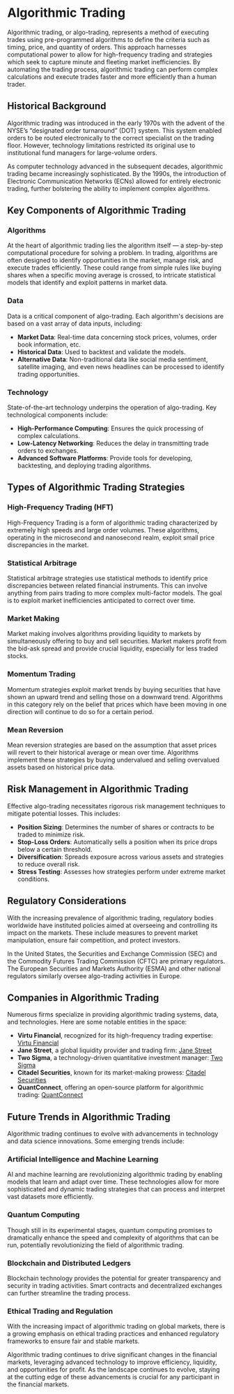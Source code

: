 # Algorithmic Trading

Algorithmic trading, or algo-trading, represents a method of executing trades using pre-programmed algorithms to define the criteria such as timing, price, and quantity of orders. This approach harnesses computational power to allow for high-frequency trading and strategies which seek to capture minute and fleeting market inefficiencies. By automating the trading process, algorithmic trading can perform complex calculations and execute trades faster and more efficiently than a human trader.

## Historical Background

Algorithmic trading was introduced in the early 1970s with the advent of the NYSE’s “designated order turnaround” (DOT) system. This system enabled orders to be routed electronically to the correct specialist on the trading floor. However, technology limitations restricted its original use to institutional fund managers for large-volume orders.

As computer technology advanced in the subsequent decades, algorithmic trading became increasingly sophisticated. By the 1990s, the introduction of Electronic Communication Networks (ECNs) allowed for entirely electronic trading, further bolstering the ability to implement complex algorithms.

## Key Components of Algorithmic Trading

### Algorithms

At the heart of algorithmic trading lies the algorithm itself — a step-by-step computational procedure for solving a problem. In trading, algorithms are often designed to identify opportunities in the market, manage risk, and execute trades efficiently. These could range from simple rules like buying shares when a specific moving average is crossed, to intricate statistical models that identify and exploit patterns in market data.

### Data

Data is a critical component of algo-trading. Each algorithm's decisions are based on a vast array of data inputs, including:

- **Market Data**: Real-time data concerning stock prices, volumes, order book information, etc.
- **Historical Data**: Used to backtest and validate the models.
- **Alternative Data**: Non-traditional data like social media sentiment, satellite imaging, and even news headlines can be processed to identify trading opportunities.

### Technology

State-of-the-art technology underpins the operation of algo-trading. Key technological components include:

- **High-Performance Computing**: Ensures the quick processing of complex calculations.
- **Low-Latency Networking**: Reduces the delay in transmitting trade orders to exchanges.
- **Advanced Software Platforms**: Provide tools for developing, backtesting, and deploying trading algorithms.

## Types of Algorithmic Trading Strategies

### High-Frequency Trading (HFT)

High-Frequency Trading is a form of algorithmic trading characterized by extremely high speeds and large order volumes. These algorithms, operating in the microsecond and nanosecond realm, exploit small price discrepancies in the market.

### Statistical Arbitrage

Statistical arbitrage strategies use statistical methods to identify price discrepancies between related financial instruments. This can involve anything from pairs trading to more complex multi-factor models. The goal is to exploit market inefficiencies anticipated to correct over time.

### Market Making

Market making involves algorithms providing liquidity to markets by simultaneously offering to buy and sell securities. Market makers profit from the bid-ask spread and provide crucial liquidity, especially for less traded stocks.

### Momentum Trading

Momentum strategies exploit market trends by buying securities that have shown an upward trend and selling those on a downward trend. Algorithms in this category rely on the belief that prices which have been moving in one direction will continue to do so for a certain period.

### Mean Reversion

Mean reversion strategies are based on the assumption that asset prices will revert to their historical average or mean over time. Algorithms implement these strategies by buying undervalued and selling overvalued assets based on historical price data.

## Risk Management in Algorithmic Trading

Effective algo-trading necessitates rigorous risk management techniques to mitigate potential losses. This includes:

- **Position Sizing**: Determines the number of shares or contracts to be traded to minimize risk.
- **Stop-Loss Orders**: Automatically sells a position when its price drops below a certain threshold.
- **Diversification**: Spreads exposure across various assets and strategies to reduce overall risk.
- **Stress Testing**: Assesses how strategies perform under extreme market conditions.

## Regulatory Considerations

With the increasing prevalence of algorithmic trading, regulatory bodies worldwide have instituted policies aimed at overseeing and controlling its impact on the markets. These include measures to prevent market manipulation, ensure fair competition, and protect investors.

In the United States, the Securities and Exchange Commission (SEC) and the Commodity Futures Trading Commission (CFTC) are primary regulators. The European Securities and Markets Authority (ESMA) and other national regulators similarly oversee algo-trading activities in Europe.

## Companies in Algorithmic Trading

Numerous firms specialize in providing algorithmic trading systems, data, and technologies. Here are some notable entities in the space:

- **Virtu Financial**, recognized for its high-frequency trading expertise: [Virtu Financial](https://www.virtu.com/)
- **Jane Street**, a global liquidity provider and trading firm: [Jane Street](https://www.janestreet.com/)
- **Two Sigma**, a technology-driven quantitative investment manager: [Two Sigma](https://www.twosigma.com/)
- **Citadel Securities**, known for its market-making prowess: [Citadel Securities](https://www.citadelsecurities.com/)
- **QuantConnect**, offering an open-source platform for algorithmic trading: [QuantConnect](https://www.quantconnect.com/)

## Future Trends in Algorithmic Trading

Algorithmic trading continues to evolve with advancements in technology and data science innovations. Some emerging trends include:

### Artificial Intelligence and Machine Learning

AI and machine learning are revolutionizing algorithmic trading by enabling models that learn and adapt over time. These technologies allow for more sophisticated and dynamic trading strategies that can process and interpret vast datasets more efficiently.

### Quantum Computing

Though still in its experimental stages, quantum computing promises to dramatically enhance the speed and complexity of algorithms that can be run, potentially revolutionizing the field of algorithmic trading.

### Blockchain and Distributed Ledgers

Blockchain technology provides the potential for greater transparency and security in trading activities. Smart contracts and decentralized exchanges can further streamline the trading process.

### Ethical Trading and Regulation

With the increasing impact of algorithmic trading on global markets, there is a growing emphasis on ethical trading practices and enhanced regulatory frameworks to ensure fair and stable markets.

Algorithmic trading continues to drive significant changes in the financial markets, leveraging advanced technology to improve efficiency, liquidity, and opportunities for profit. As the landscape continues to evolve, staying at the cutting edge of these advancements is crucial for any participant in the financial markets.